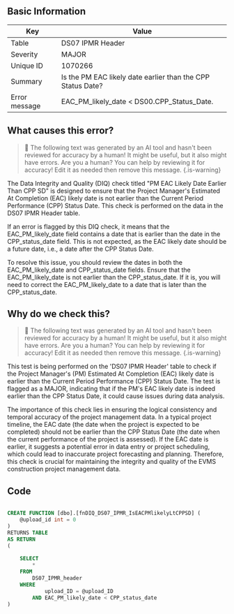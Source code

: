 ## Basic Information
| Key         | Value          |
|-------------|----------------|
| Table       | DS07 IPMR Header |
| Severity    | MAJOR |
| Unique ID   | 1070266   |
| Summary     | Is the PM EAC likely date earlier than the CPP Status Date? |
| Error message | EAC_PM_likely_date < DS00.CPP_Status_Date. |

## What causes this error?

> :robot: The following text was generated by an AI tool and hasn't been reviewed for accuracy by a human! It might be useful, but it also might have errors. Are you a human? You can help by reviewing it for accuracy! Edit it as needed then remove this message.
{.is-warning}

The Data Integrity and Quality (DIQ) check titled "PM EAC Likely Date Earlier Than CPP SD" is designed to ensure that the Project Manager's Estimated At Completion (EAC) likely date is not earlier than the Current Period Performance (CPP) Status Date. This check is performed on the data in the DS07 IPMR Header table.

If an error is flagged by this DIQ check, it means that the EAC_PM_likely_date field contains a date that is earlier than the date in the CPP_status_date field. This is not expected, as the EAC likely date should be a future date, i.e., a date after the CPP Status Date.

To resolve this issue, you should review the dates in both the EAC_PM_likely_date and CPP_status_date fields. Ensure that the EAC_PM_likely_date is not earlier than the CPP_status_date. If it is, you will need to correct the EAC_PM_likely_date to a date that is later than the CPP_status_date.
## Why do we check this?

> :robot: The following text was generated by an AI tool and hasn't been reviewed for accuracy by a human! It might be useful, but it also might have errors. Are you a human? You can help by reviewing it for accuracy! Edit it as needed then remove this message.
{.is-warning}

This test is being performed on the 'DS07 IPMR Header' table to check if the Project Manager's (PM) Estimated At Completion (EAC) likely date is earlier than the Current Period Performance (CPP) Status Date. The test is flagged as a MAJOR, indicating that if the PM's EAC likely date is indeed earlier than the CPP Status Date, it could cause issues during data analysis.

The importance of this check lies in ensuring the logical consistency and temporal accuracy of the project management data. In a typical project timeline, the EAC date (the date when the project is expected to be completed) should not be earlier than the CPP Status Date (the date when the current performance of the project is assessed). If the EAC date is earlier, it suggests a potential error in data entry or project scheduling, which could lead to inaccurate project forecasting and planning. Therefore, this check is crucial for maintaining the integrity and quality of the EVMS construction project management data.
## Code

```sql

CREATE FUNCTION [dbo].[fnDIQ_DS07_IPMR_IsEACPMlikelyLtCPPSD] (
	@upload_id int = 0
)
RETURNS TABLE
AS RETURN
(
	
	SELECT 
		*
	FROM
		DS07_IPMR_header
	WHERE
			upload_ID = @upload_ID
		AND EAC_PM_likely_date < CPP_status_date
)
```
